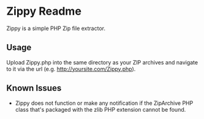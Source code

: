 # Zippy Readme

Zippy is a simple PHP Zip file extractor.

## Usage

Upload Zippy.php into the same directory as your ZIP archives and navigate to it via the url (e.g. http://yoursite.com/Zippy.php).


## Known Issues

- Zippy does not function or make any notification if the ZipArchive PHP class that's packaged with the zlib PHP extension cannot be found.